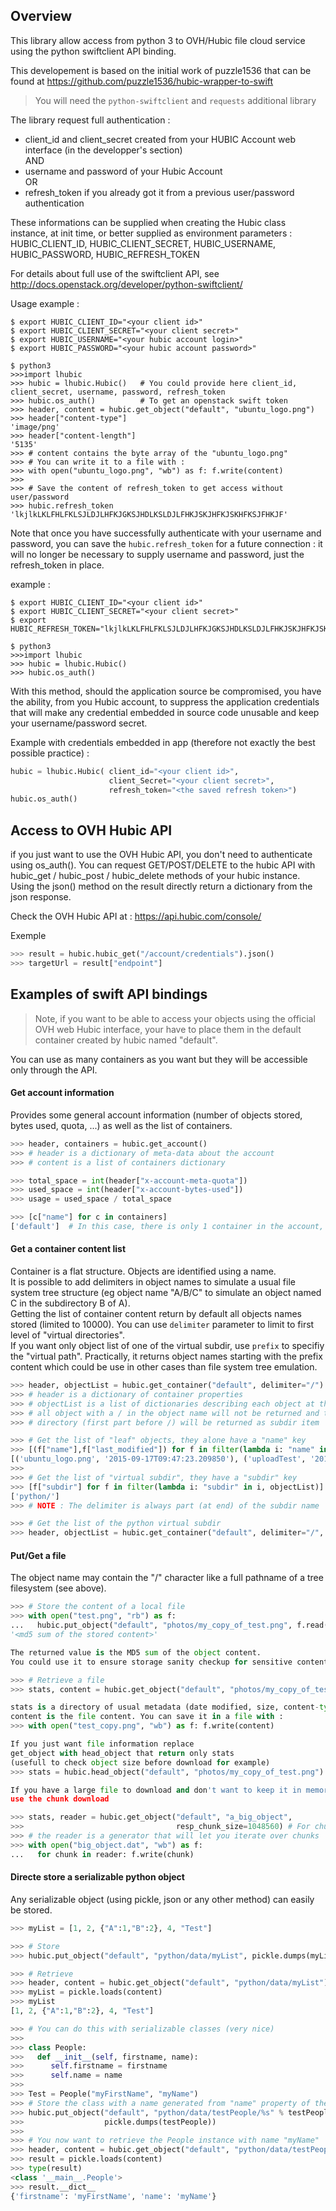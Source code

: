 ## Overview

This library allow access from python 3 to OVH/Hubic file cloud service using the python swiftclient API binding.

This developement is based on the initial work of puzzle1536 that can be found at https://github.com/puzzle1536/hubic-wrapper-to-swift

>You will need the ```python-swiftclient``` and ```requests``` additional library

The library request full authentication :

 - client_id and client_secret created from your HUBIC Account web interface (in the developper's section)  
AND
 - username and password of your Hubic Account  
OR
 - refresh_token if you already got it from a previous user/password authentication

These informations can be supplied when creating the Hubic class instance, at init time, or better supplied as environment parameters : HUBIC_CLIENT_ID, HUBIC_CLIENT_SECRET, HUBIC_USERNAME, HUBIC_PASSWORD, HUBIC_REFRESH_TOKEN

For details about full use of the swiftclient API, see http://docs.openstack.org/developer/python-swiftclient/

Usage example :
```
$ export HUBIC_CLIENT_ID="<your client id>"
$ export HUBIC_CLIENT_SECRET="<your client secret>"
$ export HUBIC_USERNAME="<your hubic account login>"
$ export HUBIC_PASSWORD="<your hubic account password>"

$ python3
>>>import lhubic
>>> hubic = lhubic.Hubic()   # You could provide here client_id, client_secret, username, password, refresh_token
>>> hubic.os_auth()          # To get an openstack swift token
>>> header, content = hubic.get_object("default", "ubuntu_logo.png")
>>> header["content-type"]
'image/png'
>>> header["content-length"]
'5135'
>>> # content contains the byte array of the "ubuntu_logo.png"
>>> # You can write it to a file with :
>>> with open("ubuntu_logo.png", "wb") as f: f.write(content)
>>>
>>> # Save the content of refresh_token to get access without user/password
>>> hubic.refresh_token
'lkjlkLKLFHLFKLSJLDJLHFKJGKSJHDLKSLDJLFHKJSKJHFKJSKHFKSJFHKJF'
```

Note that once you have successfully authenticate with your username and password, you can save the ```hubic.refresh_token``` for a future connection : it will no longer be necessary to supply username and password, just the refresh_token in place.

example :
```
$ export HUBIC_CLIENT_ID="<your client id>"
$ export HUBIC_CLIENT_SECRET="<your client secret>"
$ export HUBIC_REFRESH_TOKEN="lkjlkLKLFHLFKLSJLDJLHFKJGKSJHDLKSLDJLFHKJSKJHFKJSKHFKSJFHKJF"

$ python3
>>>import lhubic
>>> hubic = lhubic.Hubic()
>>> hubic.os_auth()
```

With this method, should the application source be compromised, you have the ability, from you Hubic account, to suppress the application credentials that will make any credential embedded in source code unusable and keep your username/password secret.

Example with credentials embedded in app (therefore not exactly the best possible practice) :
```python
hubic = lhubic.Hubic( client_id="<your client id>",
                      client_Secret="<your client secret>",
                      refresh_token="<the saved refresh token>")
hubic.os_auth()
```

## Access to OVH Hubic API

if you just want to use the OVH Hubic API, you don't need to authenticate using os_auth(). You can request GET/POST/DELETE to the hubic API with hubic_get / hubic_post / hubic_delete methods of your hubic instance.  
Using the json() method on the result directly return a dictionary from the json response.  

Check the OVH Hubic API at : https://api.hubic.com/console/

Exemple
```python
>>> result = hubic.hubic_get("/account/credentials").json()
>>> targetUrl = result["endpoint"]
```

## Examples of swift API bindings

>Note, if you want to be able to access your objects using the official OVH web Hubic interface, your have to place them in the default container created by hubic named "default".

You can use as many containers as you want but they will be accessible only through the API.

#### Get account information

Provides some general account information (number of objects stored, bytes used, quota, ...) as well as the list of containers.

```python
>>> header, containers = hubic.get_account()
>>> # header is a dictionary of meta-data about the account
>>> # content is a list of containers dictionary

>>> total_space = int(header["x-account-meta-quota"])
>>> used_space = int(header["x-account-bytes-used"])
>>> usage = used_space / total_space

>>> [c["name"] for c in containers]
['default']  # In this case, there is only 1 container in the account, it is the Hubic default
```

#### Get a container content list

Container is a flat structure. Objects are identified using a name.  
It is possible to add delimiters in object names to simulate a usual file system tree structure (eg object name "A/B/C" to simulate an object named C in the subdirectory B of A).  
Getting the list of container content return by default all objects names stored (limited to 10000). You can use ```delimiter``` parameter to limit to first level of "virtual directories".  
If you want only object list of one of the virtual subdir, use ```prefix``` to specifiy the "virtual path". Practically, it returns object names starting with the prefix content which could be use in other cases than file system tree emulation.

```python
>>> header, objectList = hubic.get_container("default", delimiter="/")
>>> # header is a dictionary of container properties
>>> # objectList is a list of dictionaries describing each object at the top container level
>>> # all object with a / in the object name will not be returned and the virtual
>>> # directory (first part before /) will be returned as subdir item

>>> # Get the list of "leaf" objects, they alone have a "name" key
>>> [(f["name"],f["last_modified"]) for f in filter(lambda i: "name" in i, objectList)]
[('ubuntu_logo.png', '2015-09-17T09:47:23.209850'), ('uploadTest', '2015-09-17T08:31:06.547660')]
>>>
>>> # Get the list of "virtual subdir", they have a "subdir" key
>>> [f["subdir"] for f in filter(lambda i: "subdir" in i, objectList)]
['python/']
>>> # NOTE : The delimiter is always part (at end) of the subdir name

>>> # Get the list of the python virtual subdir
>>> header, objectList = hubic.get_container("default", delimiter="/", prefix="python/")
```

#### Put/Get a file

The object name may contain the "/" character like a full pathname of a tree filesystem (see above).

```python
>>> # Store the content of a local file
>>> with open("test.png", "rb") as f:
...   hubic.put_object("default", "photos/my_copy_of_test.png", f.read())
'<md5 sum of the stored content>'

The returned value is the MD5 sum of the object content.
You could use it to ensure storage sanity checkup for sensitive content.

>>> # Retrieve a file
>>> stats, content = hubic.get_object("default", "photos/my_copy_of_test.png")

stats is a directory of usual metadata (date modified, size, content-type, content-length)
content is the file content. You can save it in a file with :
>>> with open("test_copy.png", "wb") as f: f.write(content)

If you just want file information replace
get_object with head_object that return only stats
(usefull to check object size before download for example)
>>> stats = hubic.head_object("default", "photos/my_copy_of_test.png")

If you have a large file to download and don't want to keep it in memory,
use the chunk download

>>> stats, reader = hubic.get_object("default", "a_big_object",
>>>                                  resp_chunk_size=1048560) # For chunks of 1MB
>>> # the reader is a generator that will let you iterate over chunks
>>> with open("big_object.dat", "wb") as f:
...   for chunk in reader: f.write(chunk)
```

#### Directe store a serializable python object

Any serializable object (using pickle, json or any other method) can easily be stored.

```python
>>> myList = [1, 2, {"A":1,"B":2}, 4, "Test"]

>>> # Store
>>> hubic.put_object("default", "python/data/myList", pickle.dumps(myList))

>>> # Retrieve
>>> header, content = hubic.get_object("default", "python/data/myList")
>>> myList = pickle.loads(content)
>>> myList
[1, 2, {"A":1,"B":2}, 4, "Test"]

>>> # You can do this with serializable classes (very nice)
>>>
>>> class People:
>>>   def __init__(self, firstname, name):
>>>      self.firstname = firstname
>>>      self.name = name
>>>
>>> Test = People("myFirstName", "myName")
>>> # Store the class with a name generated from "name" property of the instance
>>> hubic.put_object("default", "python/data/testPeople/%s" % testPeople.name,
>>>                  pickle.dumps(testPeople))
>>>
>>> # You now want to retrieve the People instance with name "myName"
>>> header, content = hubic.get_object("default", "python/data/testPeople/myName")
>>> result = pickle.loads(content)
>>> type(result)
<class '__main__.People'>
>>> result.__dict__
{'firstname': 'myFirstName', 'name': 'myName'}
```
